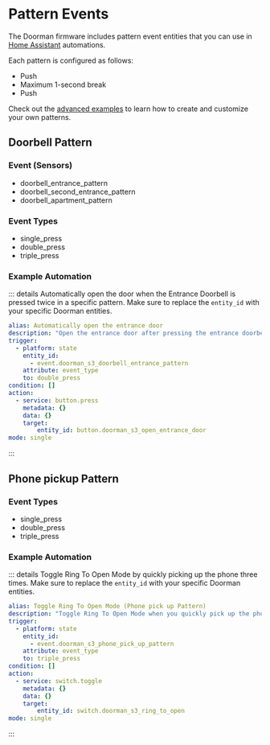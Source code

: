 # Pattern Events

The Doorman firmware includes pattern event entities that you can use in [Home Assistant](https://www.home-assistant.io/) automations.

Each pattern is configured as follows:
- Push
- Maximum 1-second break
- Push

Check out the [advanced examples](../firmware/stock-firmware#advanced-examples) to learn how to create and customize your own patterns.

## Doorbell Pattern

### Event (Sensors)
- doorbell_entrance_pattern
- doorbell_second_entrance_pattern
- doorbell_apartment_pattern

### Event Types
- single_press
- double_press
- triple_press

### Example Automation
::: details Automatically open the door when the Entrance Doorbell is pressed twice in a specific pattern.
Make sure to replace the `entity_id` with your specific Doorman entities.
```yaml
alias: Automatically open the entrance door
description: "Open the entrance door after pressing the entrance doorbell two times."
trigger:
  - platform: state
    entity_id:
      - event.doorman_s3_doorbell_entrance_pattern
    attribute: event_type
    to: double_press
condition: []
action:
  - service: button.press
    metadata: {}
    data: {}
    target:
        entity_id: button.doorman_s3_open_entrance_door
mode: single
```
:::

## Phone pickup Pattern

### Event Types
- single_press
- double_press
- triple_press

### Example Automation
::: details Toggle Ring To Open Mode by quickly picking up the phone three times.
Make sure to replace the `entity_id` with your specific Doorman entities.
```yaml
alias: Toggle Ring To Open Mode (Phone pick up Pattern)
description: "Toggle Ring To Open Mode when you quickly pick up the phone 3 times."
trigger:
  - platform: state
    entity_id:
      - event.doorman_s3_phone_pick_up_pattern
    attribute: event_type
    to: triple_press
condition: []
action:
  - service: switch.toggle
    metadata: {}
    data: {}
    target:
        entity_id: switch.doorman_s3_ring_to_open
mode: single
```
:::
